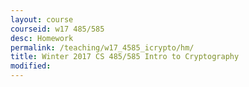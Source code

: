 ```yaml
---
layout: course
courseid: w17 485/585
desc: Homework
permalink: /teaching/w17_4585_icrypto/hm/
title: Winter 2017 CS 485/585 Intro to Cryptography
modified: 
---
```

